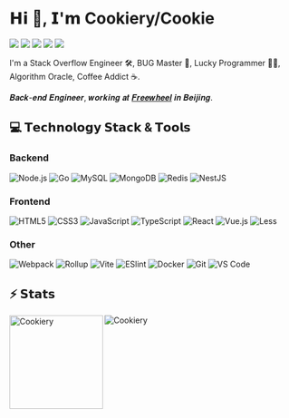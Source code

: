 # 𝗛𝗶 👋, 𝗜'𝗺 Cookiery/Cookie

[![](https://img.shields.io/badge/-%40Cookiery-181717?style=flat-square&logo=github)](https://github.com/Cookiery)
[![](https://img.shields.io/badge/-%40Cookiery-26A5E4?style=flat-square&logo=telegram)](https://t.me/)
[![](https://img.shields.io/badge/-yangxuqi000@gmail.com-EA4335?style=flat-square&logo=gmail&logoColor=fff)](mailto:yangxuqi000@gmail.com)
[![](https://img.shields.io/website?style=flat-square&up_message=pelin.cc&url=https%3A%2F%2Fwww.pelin.cc)](https://www.pelin.cc)
![](https://komarev.com/ghpvc/?username=Cookiery&style=flat-square)

I'm a Stack Overflow Engineer 🛠, BUG Master 🐞, Lucky Programmer 🧑‍💻, Algorithm Oracle, Coffee Addict ☕️.

𝑩𝒂𝒄𝒌-𝒆𝒏𝒅 𝑬𝒏𝒈𝒊𝒏𝒆𝒆𝒓, 𝒘𝒐𝒓𝒌𝒊𝒏𝒈 𝒂𝒕 [𝑭𝒓𝒆𝒆𝒘𝒉𝒆𝒆𝒍](https://www.freewheel.com/) 𝒊𝒏 𝑩𝒆𝒊𝒋𝒊𝒏𝒈.

## 💻 𝗧𝗲𝗰𝗵𝗻𝗼𝗹𝗼𝗴𝘆 𝗦𝘁𝗮𝗰𝗸 & 𝗧𝗼𝗼𝗹𝘀

### Backend
![Node.js](https://img.shields.io/badge/-Node.js-339933?style=flat-square&logo=nodedotjs&logoColor=fff)
![Go](https://img.shields.io/badge/-Go-00ADD8?style=flat-square&logo=go&logoColor=fff)
![MySQL](https://img.shields.io/badge/-MySQL-4479A1?style=flat-square&logo=mysql&logoColor=fff)
![MongoDB](https://img.shields.io/badge/-MongoDB-47A248?style=flat-square&logo=mongodb&logoColor=fff)
![Redis](https://img.shields.io/badge/-Redis-DC382D?style=flat-square&logo=redis&logoColor=fff)
![NestJS](https://img.shields.io/badge/-NestJS-E0234E?style=flat-square&logo=nestjs)

### Frontend
![HTML5](https://img.shields.io/badge/-HTML5-E44D27?style=flat-square&logo=html5&logoColor=fff)
![CSS3](https://img.shields.io/badge/-CSS3-1572B6?style=flat-square&logo=css3)
![JavaScript](https://img.shields.io/badge/-JavaScript-F7DF1E?style=flat-square&logo=javascript&logoColor=333)
![TypeScript](https://img.shields.io/badge/-TypeScript-3178C6?style=flat-square&logo=typescript&logoColor=fff)
![React](https://img.shields.io/badge/-React-20232A?style=flat-square&logo=react)
![Vue.js](https://img.shields.io/badge/-Vue.js-38495C?style=flat-square&logo=vuedotjs)
![Less](https://img.shields.io/badge/-Less-1D365D?style=flat-square&logo=less)

### Other
![Webpack](https://img.shields.io/badge/-Webpack-2B3A42?style=flat-square&logo=webpack)
![Rollup](https://img.shields.io/badge/-Rollup-EC4A3F?style=flat-square&logo=rollupdotjs&logoColor=fff)
![Vite](https://img.shields.io/badge/-Vite-646CFF?style=flat-square&logo=vite&logoColor=fff)
![ESlint](https://img.shields.io/badge/-ESLint-4B32C3?style=flat-square&logo=eslint)
![Docker](https://img.shields.io/badge/-Docker-2496ED?style=flat-square&logo=docker&logoColor=fff)
![Git](https://img.shields.io/badge/-Git-F05032?style=flat-square&logo=git&logoColor=fff)
![VS Code](https://img.shields.io/badge/-VSCode-007ACC?style=flat-square&logo=visual-studio-code)

## ⚡️ 𝗦𝘁𝗮𝘁𝘀

<img height="165" align="left" src="https://github-readme-stats.vercel.app/api?username=Cookiery&show_icons=true&locale=en" alt="Cookiery" />

<img align="center" src="https://github-readme-stats.vercel.app/api/top-langs?username=Cookiery&show_icons=true&locale=en&layout=compact" alt="Cookiery" />
